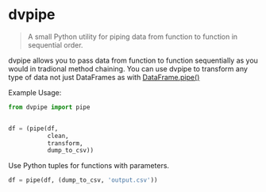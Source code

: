 # dvpipe

> A small Python utility for piping data from function to function in sequential order.

dvpipe allows you to pass data from function to function sequentially as you would in
tradional method chaining. You can use dvpipe to transform any type of data not
just DataFrames as with [DataFrame.pipe()](https://pandas.pydata.org/pandas-docs/stable/reference/api/pandas.DataFrame.pipe.html)

Example Usage:
```python
from dvpipe import pipe


df = (pipe(df,
           clean,
           transform,
           dump_to_csv))
```


Use Python tuples for functions with parameters.
```python
df = pipe(df, (dump_to_csv, 'output.csv'))
```
